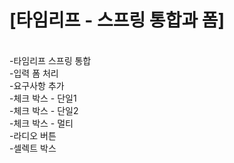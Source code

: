 <h1>[타임리프 - 스프링 통합과 폼]</h1><br>
-타임리프 스프링 통합<br>
-입력 폼 처리<br>
-요구사항 추가<br>
-체크 박스 - 단일1<br>
-체크 박스 - 단일2<br>
-체크 박스 - 멀티<br>
-라디오 버튼<br>
-셀렉트 박스<br>
